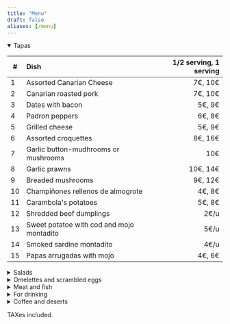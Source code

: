```yaml
---
title: "Menu"
draft: false
aliases: [/menu]
---
```


<details open>
<summary>Tapas</summary>

| # | Dish | 1/2 serving, 1 serving |
|---|:---|---:|
| 1 | Assorted Canarian Cheese | 7€, 10€| 
| 2 | Canarian roasted pork | 7€, 10€|
| 3 | Dates with bacon | 5€, 9€|
| 4 | Padron peppers | 6€, 8€|
| 5 | Grilled cheese | 5€, 9€|
| 6 | Assorted croquettes | 8€, 16€|
| 7 | Garlic button-mudhrooms or mushrooms | 10€|
| 8 | Garlic prawns | 10€, 14€|
| 9 | Breaded mushrooms | 9€, 12€|
| 10 | Champiñones rellenos de almogrote | 4€, 8€|
| 11 | Carambola's potatoes | 5€, 8€|
| 12 | Shredded beef dumplings | 2€/u|
| 13 | Sweet potatoe with cod and mojo montadito | 5€/u|
| 14 | Smoked sardine montadito | 4€/u|
| 15 | Papas arrugadas with mojo | 4€, 6€|


</details>

<details>
<summary>Salads</summary>

| # |  Dish | 1/2 serving, 1 serving |
|---|:---|---:|
| 17 | House salad | 8.50€, 13€|
| 18 | Tomatoes, anchovies and avocado salad | 10€|

</details>

<details>
<summary>Omelettes and scrambled eggs</summary>

| # | Dish | 1/2 serving, 1 serving |
|---|---|---:|
| 20 | House scrambled eggs | 7€, 9€|
| 21 | Prawns and mushrooms scrambled eggs | 11€|
| 22 | Canarian omelette | 8€, 11€|
| 23 | Garlic omelette | 5€|
| 24 | Spanish omelette | 5€, 7€|
| 25 | Cured sausages omelette | 6€, 8€|
| 26 | Cod omelette | 8€, 11€|
| 27 | Meat stuffed omelette | 7€|

</details>

<details>
<summary>Meat and fish</summary>

| # | Dish | 1/2 serving, 1 serving |
|---|---|---:|
| 30 | Meat or tuna stuffed zucchini | 8.50€/u|
| 31 | Meat or tuna stuffed pepper | 8.50€/u|
| 32 | Moussaka | 8.50€/u|
| 33 | Garlic chopped beef sirloin | 12€, 15€|
| 34 | Chopped beef sirloin w/ Cocacola | 13€, 16€|
| 35 | Chopped beef sirloin with prawns | 14€, 17€|
| 36 | Meatballs | 9€|
| 37 | Canarian beef stew | 8€, 12€|
| 38 | Breaded chopped chicken breast | 8€, 11€|
| 39 | Garlic chopped chicken breast | 8€, 11€|
| 40 | Garlic fried rabbit| 10€|

</details>

<details>
<summary>For drinking</summary>

## Wines

<center>Red wines</center>

| # | Product | Price |
|---|:---|---:|
| 50 | House red wine  | 1/4 2.50€, 1/2 5€|
| 51 | Mocanero  | 14€|
| 52 | Presas Ocampo  | 14€|
| 53 | Presas Ocampo Barrica  | 15€|
| 54 | El Monje Tradicional  | 14€|
| 55 | El Monje Hollera  | 14€|

<center>White wines</center>

| # | Product | Price |
|---|:---|---:|
| 60 | House dry white wine  | 1/4 2.50€, 1/2 5€|
| 61 | House fruity white wine | 1/4 2.50€, 1/2 5€|
| 62 | Brumas de Ayoza Afrutado | 16€|
| 63 | Brumas de Ayoza Seco | 16€|

## Beers

|   | Product | Price |
|---|---|---:|
| 70 | Draft beer |  caña 1.50€, 1906 3.50€|
| 71 | Dorada pilsen o especial  | 1.50€|
| 72 | Dorada sin o Tropical limón | 1.50€|
| 73 | Dorada especial roja o Tropical 1924 | 2€|
| 74 | 1906 Especial o Red Vintage | 3€|
| 75 | 1906 Black coupage o Irish Red Ale | 3.50€|
| 76 | Brewdog Punk IPA o Erdinger Dunkel | 3.50€|
| 77 | Estrella de galicia 0,0 | 3.50€|

## Other drinks

|   | Product | Price |
|---|:---|---:|
| 80 | Water |  1/2l 1.20€, 1l 2€|
| 81 | Sparkling water |  1/2l 1.20€|
| 82 | Sodas |  1.50€|

</details>

<details>
<summary>Coffee and deserts</summary>

| # | Product | Price |
|---|:---|---:|
| 90 | Homemade Flans |  4€|
| 91 | Homemade Pies |  4.20€|
| 92 | Teas, coffee|  1.20€|
| 93 | Cortados |  1.50€|
| 94 | Milky coffee |  2€|

</details>

TAXes included.